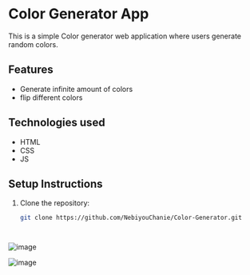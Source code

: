 # Color Generator App

This is a simple Color generator web application where users  generate random colors.

## Features
- Generate infinite amount of colors
- flip different colors

## Technologies used
- HTML
- CSS
- JS

## Setup Instructions
1. Clone the repository:
   ```bash
   git clone https://github.com/NebiyouChanie/Color-Generator.git




![image](https://github.com/user-attachments/assets/6f7abb67-37fb-4d89-b1df-072d4dcee9ab)

![image](https://github.com/user-attachments/assets/33488bc0-29f8-4516-8bf3-127983ed3887)

